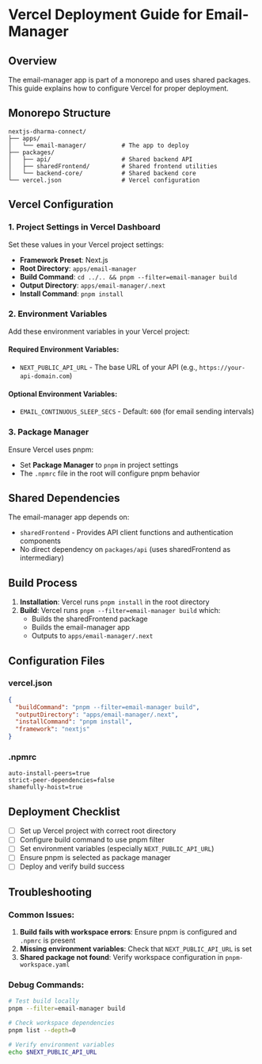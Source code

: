 # Vercel Deployment Guide for Email-Manager

## Overview

The email-manager app is part of a monorepo and uses shared packages. This guide explains how to configure Vercel for proper deployment.

## Monorepo Structure

```
nextjs-dharma-connect/
├── apps/
│   └── email-manager/          # The app to deploy
├── packages/
│   ├── api/                    # Shared backend API
│   ├── sharedFrontend/         # Shared frontend utilities
│   └── backend-core/           # Shared backend core
└── vercel.json                 # Vercel configuration
```

## Vercel Configuration

### 1. Project Settings in Vercel Dashboard

Set these values in your Vercel project settings:

- **Framework Preset**: Next.js
- **Root Directory**: `apps/email-manager`
- **Build Command**: `cd ../.. && pnpm --filter=email-manager build`
- **Output Directory**: `apps/email-manager/.next`
- **Install Command**: `pnpm install`

### 2. Environment Variables

Add these environment variables in your Vercel project:

#### Required Environment Variables:
- `NEXT_PUBLIC_API_URL` - The base URL of your API (e.g., `https://your-api-domain.com`)

#### Optional Environment Variables:
- `EMAIL_CONTINUOUS_SLEEP_SECS` - Default: `600` (for email sending intervals)

### 3. Package Manager

Ensure Vercel uses pnpm:
- Set **Package Manager** to `pnpm` in project settings
- The `.npmrc` file in the root will configure pnpm behavior

## Shared Dependencies

The email-manager app depends on:
- `sharedFrontend` - Provides API client functions and authentication components
- No direct dependency on `packages/api` (uses sharedFrontend as intermediary)

## Build Process

1. **Installation**: Vercel runs `pnpm install` in the root directory
2. **Build**: Vercel runs `pnpm --filter=email-manager build` which:
   - Builds the sharedFrontend package
   - Builds the email-manager app
   - Outputs to `apps/email-manager/.next`

## Configuration Files

### vercel.json
```json
{
  "buildCommand": "pnpm --filter=email-manager build",
  "outputDirectory": "apps/email-manager/.next",
  "installCommand": "pnpm install",
  "framework": "nextjs"
}
```

### .npmrc
```
auto-install-peers=true
strict-peer-dependencies=false
shamefully-hoist=true
```

## Deployment Checklist

- [ ] Set up Vercel project with correct root directory
- [ ] Configure build command to use pnpm filter
- [ ] Set environment variables (especially `NEXT_PUBLIC_API_URL`)
- [ ] Ensure pnpm is selected as package manager
- [ ] Deploy and verify build success

## Troubleshooting

### Common Issues:

1. **Build fails with workspace errors**: Ensure pnpm is configured and `.npmrc` is present
2. **Missing environment variables**: Check that `NEXT_PUBLIC_API_URL` is set
3. **Shared package not found**: Verify workspace configuration in `pnpm-workspace.yaml`

### Debug Commands:

```bash
# Test build locally
pnpm --filter=email-manager build

# Check workspace dependencies
pnpm list --depth=0

# Verify environment variables
echo $NEXT_PUBLIC_API_URL
``` 